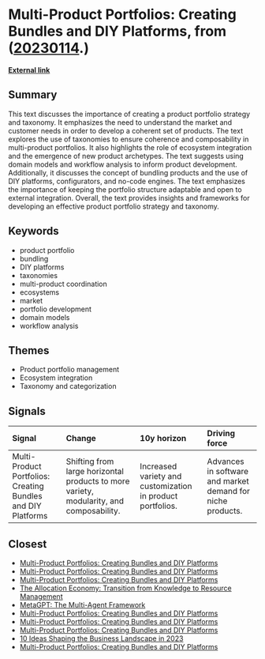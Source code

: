 # __Multi-Product Portfolios: Creating Bundles and DIY Platforms__, from ([20230114](https://kghosh.substack.com/p/20230114).)

__[External link](https://boundaryless.io/blog/product-bundling-multi-product-portfolios/)__



## Summary

This text discusses the importance of creating a product portfolio strategy and taxonomy. It emphasizes the need to understand the market and customer needs in order to develop a coherent set of products. The text explores the use of taxonomies to ensure coherence and composability in multi-product portfolios. It also highlights the role of ecosystem integration and the emergence of new product archetypes. The text suggests using domain models and workflow analysis to inform product development. Additionally, it discusses the concept of bundling products and the use of DIY platforms, configurators, and no-code engines. The text emphasizes the importance of keeping the portfolio structure adaptable and open to external integration. Overall, the text provides insights and frameworks for developing an effective product portfolio strategy and taxonomy.

## Keywords

* product portfolio
* bundling
* DIY platforms
* taxonomies
* multi-product coordination
* ecosystems
* market
* portfolio development
* domain models
* workflow analysis

## Themes

* Product portfolio management
* Ecosystem integration
* Taxonomy and categorization

## Signals

| Signal                                                       | Change                                                                                  | 10y horizon                                                | Driving force                                              |
|:-------------------------------------------------------------|:----------------------------------------------------------------------------------------|:-----------------------------------------------------------|:-----------------------------------------------------------|
| Multi-Product Portfolios: Creating Bundles and DIY Platforms | Shifting from large horizontal products to more variety, modularity, and composability. | Increased variety and customization in product portfolios. | Advances in software and market demand for niche products. |

## Closest

* [Multi-Product Portfolios: Creating Bundles and DIY Platforms](52ee02cc495e301f25e77472907bb8df)
* [Multi-Product Portfolios: Creating Bundles and DIY Platforms](52ee02cc495e301f25e77472907bb8df)
* [Multi-Product Portfolios: Creating Bundles and DIY Platforms](52ee02cc495e301f25e77472907bb8df)
* [The Allocation Economy: Transition from Knowledge to Resource Management](e42d2e3e5a7af0a92235ed75da3d31ea)
* [MetaGPT: The Multi-Agent Framework](0cf9069c3a60ab8376522614af32de62)
* [Multi-Product Portfolios: Creating Bundles and DIY Platforms](52ee02cc495e301f25e77472907bb8df)
* [Multi-Product Portfolios: Creating Bundles and DIY Platforms](52ee02cc495e301f25e77472907bb8df)
* [Multi-Product Portfolios: Creating Bundles and DIY Platforms](52ee02cc495e301f25e77472907bb8df)
* [10 Ideas Shaping the Business Landscape in 2023](0d5cc4e60484c56f76248ad109ad9c04)
* [Multi-Product Portfolios: Creating Bundles and DIY Platforms](52ee02cc495e301f25e77472907bb8df)
